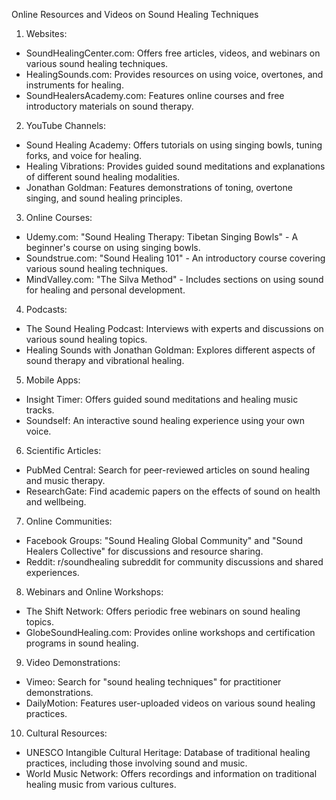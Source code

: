 Online Resources and Videos on Sound Healing Techniques

1. Websites:

- SoundHealingCenter.com: Offers free articles, videos, and webinars on various sound healing techniques.
- HealingSounds.com: Provides resources on using voice, overtones, and instruments for healing.
- SoundHealersAcademy.com: Features online courses and free introductory materials on sound therapy.

2. YouTube Channels:

- Sound Healing Academy: Offers tutorials on using singing bowls, tuning forks, and voice for healing.
- Healing Vibrations: Provides guided sound meditations and explanations of different sound healing modalities.
- Jonathan Goldman: Features demonstrations of toning, overtone singing, and sound healing principles.

3. Online Courses:

- Udemy.com: "Sound Healing Therapy: Tibetan Singing Bowls" - A beginner's course on using singing bowls.
- Soundstrue.com: "Sound Healing 101" - An introductory course covering various sound healing techniques.
- MindValley.com: "The Silva Method" - Includes sections on using sound for healing and personal development.

4. Podcasts:

- The Sound Healing Podcast: Interviews with experts and discussions on various sound healing topics.
- Healing Sounds with Jonathan Goldman: Explores different aspects of sound therapy and vibrational healing.

5. Mobile Apps:

- Insight Timer: Offers guided sound meditations and healing music tracks.
- Soundself: An interactive sound healing experience using your own voice.

6. Scientific Articles:

- PubMed Central: Search for peer-reviewed articles on sound healing and music therapy.
- ResearchGate: Find academic papers on the effects of sound on health and wellbeing.

7. Online Communities:

- Facebook Groups: "Sound Healing Global Community" and "Sound Healers Collective" for discussions and resource sharing.
- Reddit: r/soundhealing subreddit for community discussions and shared experiences.

8. Webinars and Online Workshops:

- The Shift Network: Offers periodic free webinars on sound healing topics.
- GlobeSoundHealing.com: Provides online workshops and certification programs in sound healing.

9. Video Demonstrations:

- Vimeo: Search for "sound healing techniques" for practitioner demonstrations.
- DailyMotion: Features user-uploaded videos on various sound healing practices.

10. Cultural Resources:

- UNESCO Intangible Cultural Heritage: Database of traditional healing practices, including those involving sound and music.
- World Music Network: Offers recordings and information on traditional healing music from various cultures.